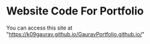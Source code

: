 # Website Code For Portfolio
You can access this site at "https://k09gaurav.github.io/GauravPortfolio.github.io/"
